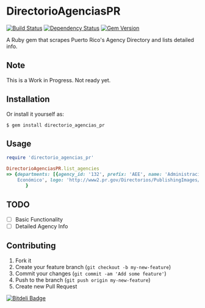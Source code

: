# DirectorioAgenciasPR
[![Build Status](https://travis-ci.org/juankarlo/directorio_agencias_pr.png?branch=v1.0.0.pre)](https://travis-ci.org/juankarlo/directorio_agencias_pr) [![Dependency Status](https://gemnasium.com/juankarlo/directorio_agencias_pr.png)](https://gemnasium.com/juankarlo/directorio_agencias_pr)  [![Gem Version](https://badge.fury.io/rb/directorio_agencias_pr.png)](http://badge.fury.io/rb/directorio_agencias_pr)

A Ruby gem that scrapes Puerto Rico's Agency Directory and lists detailed info.

## Note

This is a Work in Progress. Not ready yet.

## Installation

Or install it yourself as:

    $ gem install directorio_agencias_pr

## Usage

```ruby
require 'directorio_agencias_pr'

DirectorioAgenciasPR.list_agencies
=> {departments: [{agency_id: '132', prefix: 'AEE', name: 'Administración de Asuntos Energéticos (Dpto. Desarrollo
    Económico', logo: 'http://www2.pr.gov/Directorios/PublishingImages/AAE.jpg'}]
       }

```

## TODO

- [ ] Basic Functionality
- [ ] Detailed Agency Info

## Contributing

1. Fork it
2. Create your feature branch (`git checkout -b my-new-feature`)
3. Commit your changes (`git commit -am 'Add some feature'`)
4. Push to the branch (`git push origin my-new-feature`)
5. Create new Pull Request

[![Bitdeli Badge](https://d2weczhvl823v0.cloudfront.net/juankarlo/directorio_agencias_pr/trend.png)](https://bitdeli.com/free "Bitdeli Badge")
